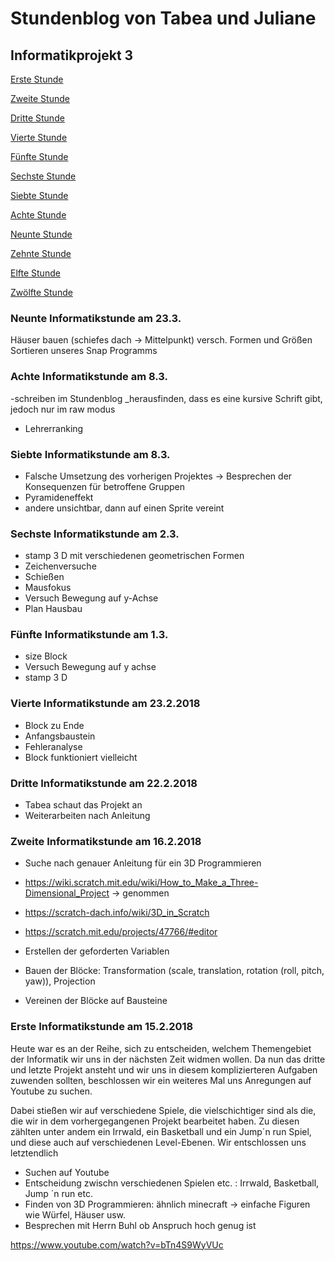 # <a name="Inhaltsverzeichnis"></a> Stundenblog von Tabea und Juliane

## Informatikprojekt 3


[Erste Stunde](#eins)

[Zweite Stunde](#zwei)

[Dritte Stunde](#drei)

[Vierte Stunde](#vier)

[Fünfte Stunde](#fünf)

[Sechste Stunde](#sechs)

[Siebte Stunde](#sieben)

[Achte Stunde](#acht)

[Neunte Stunde](#neun)

[Zehnte Stunde](#zehn)

[Elfte Stunde](#elf)

[Zwölfte Stunde](#zwölf)

### <a name="neun"></a>Neunte Informatikstunde am 23.3.
Häuser bauen (schiefes dach -> Mittelpunkt) versch. Formen und Größen
Sortieren unseres Snap Programms


### <a name="acht"></a>Achte Informatikstunde am 8.3.
-schreiben im Stundenblog
_herausfinden, dass es eine kursive Schrift gibt, jedoch nur im raw modus
- Lehrerranking


### <a name="sieben"></a>Siebte Informatikstunde am 8.3.
- Falsche Umsetzung des vorherigen Projektes
-> Besprechen der Konsequenzen für betroffene Gruppen  
- Pyramideneffekt
- andere unsichtbar, dann auf einen Sprite vereint



### <a name="sechs"></a>Sechste Informatikstunde am 2.3.
- stamp 3 D mit verschiedenen geometrischen Formen
- Zeichenversuche
- Schießen
- Mausfokus
- Versuch Bewegung auf y-Achse
- Plan Hausbau

### <a name="fünf"></a>Fünfte Informatikstunde am 1.3.
- size Block
- Versuch Bewegung auf y achse
- stamp 3 D


### <a name="vier"></a>Vierte Informatikstunde am 23.2.2018
- Block zu Ende
- Anfangsbaustein
- Fehleranalyse
- Block funktioniert vielleicht

### <a name="drei"></a>Dritte Informatikstunde am 22.2.2018
- Tabea schaut das Projekt an
- Weiterarbeiten nach Anleitung


### <a name="zwei"></a>Zweite Informatikstunde am 16.2.2018
- Suche nach genauer Anleitung für ein 3D Programmieren

- https://wiki.scratch.mit.edu/wiki/How_to_Make_a_Three-Dimensional_Project -> genommen

- https://scratch-dach.info/wiki/3D_in_Scratch
- https://scratch.mit.edu/projects/47766/#editor
- Erstellen der geforderten Variablen
- Bauen der Blöcke: Transformation (scale, translation, rotation (roll, pitch, yaw)), Projection
- Vereinen der Blöcke auf Bausteine 




### <a name="eins"></a>Erste Informatikstunde am 15.2.2018

Heute war es an der Reihe, sich zu entscheiden, welchem Themengebiet der Informatik wir uns in der nächsten Zeit widmen wollen. Da nun das dritte und letzte Projekt ansteht und wir uns in diesem komplizierteren Aufgaben zuwenden sollten, beschlossen wir ein weiteres Mal uns Anregungen auf Youtube zu suchen.

Dabei stießen wir auf verschiedene Spiele, die vielschichtiger sind als die, die wir in dem vorhergegangenen Projekt bearbeitet haben. Zu diesen zählten unter andem ein Irrwald, ein Basketball und ein Jump´n run Spiel, und diese auch auf verschiedenen Level-Ebenen. Wir entschlossen uns letztendlich 
- Suchen auf Youtube
- Entscheidung zwischn verschiedenen Spielen etc. : Irrwald, Basketball, Jump ´n run etc.
- Finden von 3D Programmieren: ähnlich minecraft -> einfache Figuren wie Würfel, Häuser usw.
- Besprechen mit Herrn Buhl ob Anspruch hoch genug ist

https://www.youtube.com/watch?v=bTn4S9WyVUc
